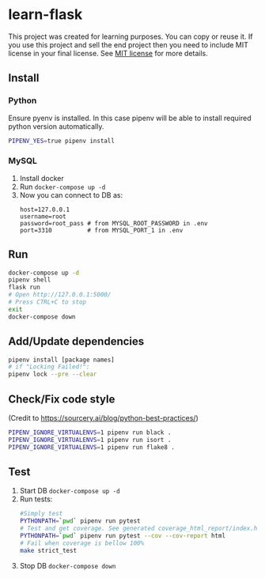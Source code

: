 # learn-flask

This project was created for learning purposes. You can copy or reuse it. 
If you use this project and sell the end project then you need to include 
MIT license in your final license. 
See [MIT license](https://opensource.org/licenses/MIT) for more details. 

## Install

### Python

Ensure pyenv is installed. 
In this case pipenv will be able to install required python version automatically.

```bash
PIPENV_YES=true pipenv install
```

### MySQL

1. Install docker
1. Run `docker-compose up -d`
1. Now you can connect to DB as:
   ```
   host=127.0.0.1
   username=root
   password=root_pass # from MYSQL_ROOT_PASSWORD in .env
   port=3310          # from MYSQL_PORT_1 in .env
   ```


## Run

```bash
docker-compose up -d
pipenv shell
flask run
# Open http://127.0.0.1:5000/
# Press CTRL+C to stop
exit
docker-compose down
```

## Add/Update dependencies

```bash
pipenv install [package names]
# if "Locking Failed!":
pipenv lock --pre --clear
```

## Check/Fix code style

(Credit to https://sourcery.ai/blog/python-best-practices/)

```bash
PIPENV_IGNORE_VIRTUALENVS=1 pipenv run black .
PIPENV_IGNORE_VIRTUALENVS=1 pipenv run isort .
PIPENV_IGNORE_VIRTUALENVS=1 pipenv run flake8 .
```

## Test

1. Start DB `docker-compose up -d`
1. Run tests:
   ```bash
   #Simply test
   PYTHONPATH=`pwd` pipenv run pytest
   # Test and get coverage. See generated coverage_html_report/index.html for coverage details
   PYTHONPATH=`pwd` pipenv run pytest --cov --cov-report html
   # Fail when coverage is bellow 100%
   make strict_test 
   ```
1. Stop DB `docker-compose down`
